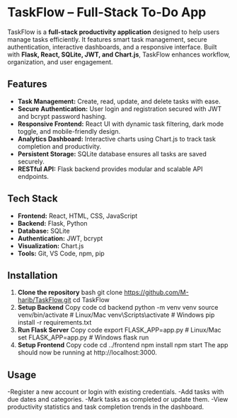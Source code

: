 # TaskFlow – Full-Stack To-Do App

TaskFlow is a **full-stack productivity application** designed to help users manage tasks efficiently. It features smart task management, secure authentication, interactive dashboards, and a responsive interface. Built with **Flask, React, SQLite, JWT, and Chart.js**, TaskFlow enhances workflow, organization, and user engagement.

## Features

- **Task Management:** Create, read, update, and delete tasks with ease.
- **Secure Authentication:** User login and registration secured with JWT and bcrypt password hashing.
- **Responsive Frontend:** React UI with dynamic task filtering, dark mode toggle, and mobile-friendly design.
- **Analytics Dashboard:** Interactive charts using Chart.js to track task completion and productivity.
- **Persistent Storage:** SQLite database ensures all tasks are saved securely.
- **RESTful API:** Flask backend provides modular and scalable API endpoints.

## Tech Stack

- **Frontend:** React, HTML, CSS, JavaScript
- **Backend:** Flask, Python
- **Database:** SQLite
- **Authentication:** JWT, bcrypt
- **Visualization:** Chart.js
- **Tools:** Git, VS Code, npm, pip

## Installation

1. **Clone the repository**
bash
git clone https://github.com/M-harib/TaskFlow.git
cd TaskFlow
2. **Setup Backend**
Copy code
cd backend
python -m venv venv
source venv/bin/activate  # Linux/Mac
venv\Scripts\activate     # Windows
pip install -r requirements.txt
3. **Run Flask Server**
Copy code
export FLASK_APP=app.py  # Linux/Mac
set FLASK_APP=app.py     # Windows
flask run
4. **Setup Frontend**
Copy code
cd ../frontend
npm install
npm start
The app should now be running at http://localhost:3000.


## Usage

-Register a new account or login with existing credentials.
-Add tasks with due dates and categories.
-Mark tasks as completed or update them.
-View productivity statistics and task completion trends in the dashboard.

